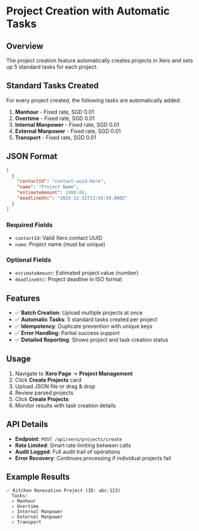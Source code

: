 # Project Creation with Automatic Tasks

## Overview
The project creation feature automatically creates projects in Xero and sets up 5 standard tasks for each project.

## Standard Tasks Created
For every project created, the following tasks are automatically added:
1. **Manhour** - Fixed rate, SGD 0.01
2. **Overtime** - Fixed rate, SGD 0.01  
3. **Internal Manpower** - Fixed rate, SGD 0.01
4. **External Manpower** - Fixed rate, SGD 0.01
5. **Transport** - Fixed rate, SGD 0.01

## JSON Format
```json
[
  {
    "contactId": "contact-uuid-here",
    "name": "Project Name",
    "estimateAmount": 1000.00,
    "deadlineUtc": "2025-12-31T23:59:59.000Z"
  }
]
```

### Required Fields
- `contactId`: Valid Xero contact UUID
- `name`: Project name (must be unique)

### Optional Fields  
- `estimateAmount`: Estimated project value (number)
- `deadlineUtc`: Project deadline in ISO format

## Features
- ✅ **Batch Creation**: Upload multiple projects at once
- ✅ **Automatic Tasks**: 5 standard tasks created per project
- ✅ **Idempotency**: Duplicate prevention with unique keys
- ✅ **Error Handling**: Partial success support
- ✅ **Detailed Reporting**: Shows project and task creation status

## Usage
1. Navigate to **Xero Page** → **Project Management**
2. Click **Create Projects** card
3. Upload JSON file or drag & drop
4. Review parsed projects
5. Click **Create Projects**
6. Monitor results with task creation details

## API Details
- **Endpoint**: `POST /api/xero/projects/create`
- **Rate Limited**: Smart rate limiting between calls
- **Audit Logged**: Full audit trail of operations
- **Error Recovery**: Continues processing if individual projects fail

## Example Results
```
✅ Kitchen Renovation Project (ID: abc-123)
  Tasks:
  ✓ Manhour
  ✓ Overtime  
  ✓ Internal Manpower
  ✓ External Manpower
  ✓ Transport
``` 